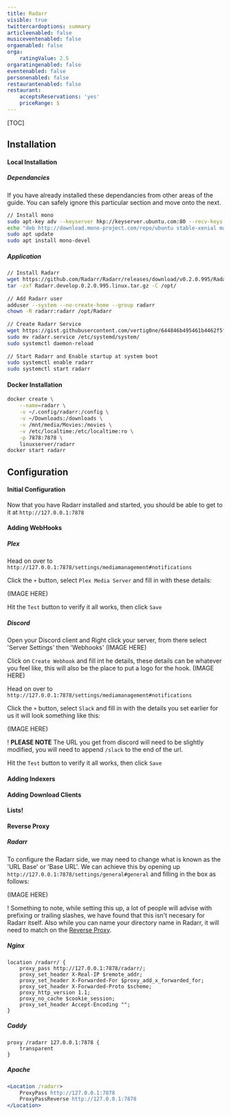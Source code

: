 ```yaml
---
title: Radarr
visible: true
twittercardoptions: summary
articleenabled: false
musiceventenabled: false
orgaenabled: false
orga:
    ratingValue: 2.5
orgaratingenabled: false
eventenabled: false
personenabled: false
restaurantenabled: false
restaurant:
    acceptsReservations: 'yes'
    priceRange: $
---
```


[TOC]

## Installation

#### Local Installation

##### Dependancies

If you have already installed these dependancies from other areas of the guide. You can safely ignore this particular section and move onto the next.

```bash
// Install mono
sudo apt-key adv --keyserver hkp://keyserver.ubuntu.com:80 --recv-keys 3FA7E0328081BFF6A14DA29AA6A19B38D3D831EF
echo "deb http://download.mono-project.com/repo/ubuntu stable-xenial main" | sudo tee /etc/apt/sources.list.d/mono-official-stable.list
sudo apt update
sudo apt install mono-devel
```

##### Application
```bash
// Install Radarr
wget https://github.com/Radarr/Radarr/releases/download/v0.2.0.995/Radarr.develop.0.2.0.995.linux.tar.gz
tar -zxf Radarr.develop.0.2.0.995.linux.tar.gz -C /opt/
    
// Add Radarr user
adduser --system --no-create-home --group radarr
chown -R radarr:radarr /opt/Radarr
    
// Create Radarr Service
wget https://gist.githubusercontent.com/vertig0ne/644846b495461b4462f5f610277e6d58/raw/ff5f4a64d187c3e0b004d49cd7acd3eab3e8c21c/radarr.service
sudo mv radarr.service /etc/systemd/system/
sudo systemctl daemon-reload
    
// Start Radarr and Enable startup at system boot
sudo systemctl enable radarr
sudo systemctl start radarr
```

#### Docker Installation

```bash
docker create \
	--name=radarr \
	-v ~/.config/radarr:/config \
    -v ~/Downloads:/downloads \
    -v /mnt/media/Movies:/movies \
    -v /etc/localtime:/etc/localtime:ro \
    -p 7878:7878 \
	linuxserver/radarr
docker start radarr
```

## Configuration

#### Initial Configuration

Now that you have Radarr installed and started, you should be able to get to it at `http://127.0.0.1:7878`

#### Adding WebHooks
##### Plex

Head on over to `http://127.0.0.1:7878/settings/mediamanagement#notifications`

Click the `+` button, select `Plex Media Server` and fill in with these details:

(IMAGE HERE)

Hit the `Test` button to verify it all works, then click `Save`
    
##### Discord

Open your Discord client and Right click your server, from there select 'Server Settings' then 'Webhooks'
(IMAGE HERE)

Click on `Create Webhook` and fill int he details, these details can be whatever you feel like, this will also be the place to put a logo for the hook.
(IMAGE HERE)

Head on over to `http://127.0.0.1:7878/settings/mediamanagement#notifications`

Click the `+` button, select `Slack` and fill in with the details you set earlier for us it will look something like this:

(IMAGE HERE)

! **PLEASE NOTE** The URL you get from discord will need to be slightly modified, you will need to append `/slack` to the end of the url.

Hit the `Test` button to verify it all works, then click `Save`

#### Adding Indexers

#### Adding Download Clients

#### Lists!

#### Reverse Proxy

##### Radarr

To configure the Radarr side, we may need to change what is known as the 'URL Base' or 'Base URL'. We can achieve this by opening up `http://127.0.0.1:7878/settings/general#general` and filling in the box as follows:

(IMAGE HERE)

! Something to note, while setting this up, a lot of people will advise with prefixing or trailing slashes, we have found that this isn't necesary for Radarr itself. Also while you can name your directory name in Radarr, it will need to match on the [Reverse Proxy](#reverse-proxy).

##### Nginx

```nginx
location /radarr/ {
	proxy_pass http://127.0.0.1:7878/radarr/;
	proxy_set_header X-Real-IP $remote_addr; 
	proxy_set_header X-Forwarded-For $proxy_add_x_forwarded_for;
	proxy_set_header X-Forwarded-Proto $scheme;
	proxy_http_version 1.1;
	proxy_no_cache $cookie_session;
	proxy_set_header Accept-Encoding "";
}
```

##### Caddy

```
proxy /radarr 127.0.0.1:7878 {
	transparent
}
```

##### Apache

```apache
<Location /radarr>
	ProxyPass http://127.0.0.1:7878
	ProxyPassReverse http://127.0.0.1:7878
</Location>
```